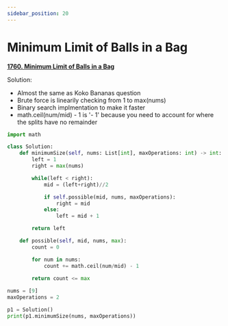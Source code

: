 ```yaml
---
sidebar_position: 20
---
```


# Minimum Limit of Balls in a Bag

**[1760. Minimum Limit of Balls in a Bag](https://leetcode.com/problems/minimum-limit-of-balls-in-a-bag/)**

Solution:
 - Almost the same as Koko Bananas question
 - Brute force is linearily checking from 1 to max(nums)
 - Binary search implmentation to make it faster
  - math.ceil(num/mid) - 1 is '- 1' because you need to account for where the splits have no remainder

```python title="Output: 3.  Looks like [3,3,3]"
import math

class Solution:
    def minimumSize(self, nums: List[int], maxOperations: int) -> int:
        left = 1
        right = max(nums)

        while(left < right):
            mid = (left+right)//2

            if self.possible(mid, nums, maxOperations):
                right = mid
            else:
                left = mid + 1

        return left

    def possible(self, mid, nums, max):
        count = 0

        for num in nums:
            count += math.ceil(num/mid) - 1
            
        return count <= max

nums = [9]
maxOperations = 2

p1 = Solution()
print(p1.minimumSize(nums, maxOperations))
```
